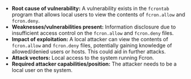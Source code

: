 - **Root cause of vulnerability:** A vulnerability exists in the `fcrontab` program that allows local users to view the contents of `fcron.allow` and `fcron.deny`.
- **Weaknesses/vulnerabilities present:** Information disclosure due to insufficient access control on the `fcron.allow` and `fcron.deny` files.
- **Impact of exploitation:** A local attacker can view the contents of `fcron.allow` and `fcron.deny` files, potentially gaining knowledge of allowed/denied users or hosts. This could aid in further attacks.
- **Attack vectors:** Local access to the system running Fcron.
- **Required attacker capabilities/position:** The attacker needs to be a local user on the system.